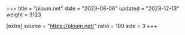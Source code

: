 +++
title = "ploum.net"
date = "2023-08-06"
updated = "2023-12-13"
weight = 3123

[extra]
source = "https://ploum.net/"
ratio = 100
size = 3
+++
